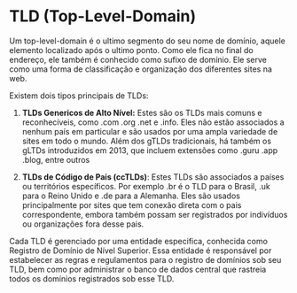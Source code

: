 
# TLD (Top-Level-Domain)

Um top-level-domain é o ultimo segmento do seu nome de domínio, aquele elemento localizado após o ultimo ponto. Como ele fica no final do endereço, ele também é conhecido como sufixo de domínio. Ele serve como uma forma de classificação e organização dos diferentes sites na web.

Existem dois tipos principais de TLDs:
1. **TLDs Genericos de Alto Nível:** Estes são os TLDs mais comuns e reconhecíveis, como .com .org  .net e .info. Eles não estão associados a nenhum país em particular e são usados por uma ampla variedade de sites em todo o mundo. Além dos gTLDs tradicionais, há também os gLTDs introduzidos em 2013, que incluem extensões como .guru .app .blog, entre outros

2. **TLDs de Código de Pais (ccTLDs)**: Estes TLDs são associados a países ou territórios específicos. Por exemplo .br é o TLD para o Brasil, .uk para o Reino Unido e .de para a Alemanha. Eles são usados principalmente por sites que tem conexão direta com o pais correspondente, embora também possam ser registrados por indivíduos ou organizações fora desse pais. 

Cada TLD é gerenciado por uma entidade especifica, conhecida como Registro de Domínio de Nível Superior. Essa entidade é responsável por estabelecer as regras e regulamentos para o registro de domínios sob seu TLD, bem como por administrar o banco de dados central que rastreia todos os domínios registrados sob esse TLD.
